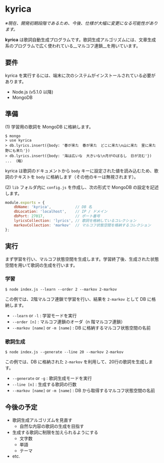 # kyrica

_※現在、開発初期段階であるため、今後、仕様が大幅に変更になる可能性があります。_

__kyrica__ は歌詞自動生成プログラムです。歌詞生成アルゴリズムには、文章生成系のプログラムで広く使われている__マルコフ連鎖__を用いています。


## 要件

kyrica を実行するには、端末に次のシステムがインストールされている必要があります。

- Node.js (v5.1.0 以降)
- MongoDB


## 準備

(1) 学習用の歌詞を MongoDB に格納します。

```
$ mongo
> use kyrica
> db.lyrics.insert({body: '春が来た　春が来た　どこに来た\n山に来た　里に来た　野にも来た'})
> db.lyrics.insert({body: '海は広いな　大きいな\n月がのぼるし　日が沈む'})
... （略）
```

kyrica は歌詞のドキュメントから `body` キーに設定された値を読み込むため、歌詞のテキストを `body` に格納します（その他のキーは無視されます）。


(2) `lib` フォルダ内に `config.js` を作成し、次の形式で MongoDB の設定を記述します。

```js
module.exports = {
    dbName: 'kyrica',           // DB 名
    dbLocation: 'localhost',    // IP / ドメイン
    dbPort: 27017,              // ポート番号
    lyricsCollection: 'lyrics', // 歌詞を格納しているコレクション
    markovCollection: 'markov'  // マルコフ状態空間を格納するコレクション
};
```


## 実行

まず学習を行い、マルコフ状態空間を生成します。学習終了後、生成された状態空間を用いて歌詞の生成を行います。

### 学習

```
$ node index.js --learn --order 2 --markov 2-markov
```

この例では、2階マルコフ連鎖で学習を行い、結果を `2-markov` として DB に格納します。

- `--learn` or `-l` : 学習モードを実行
- `--order [n]` : マルコフ連鎖のオーダ（n 階マルコフ連鎖）
- `--markov [name]` or `-m [name]` : DB に格納するマルコフ状態空間の名前

### 歌詞生成

```
$ node index.js --generate --line 20 --markov 2-markov
```

この例では、DB に格納された `2-markov` を利用して、20行の歌詞を生成します。

- `--generate` or `-g` : 歌詞生成モードを実行
- `--line [n]` : 生成する歌詞の行数
- `--markov [name]` or `-m [name]` : DB から取得するマルコフ状態空間の名前


## 今後の予定

- 歌詞生成アルゴリズムを見直す
  - 自然な内容の歌詞の生成を目指す
- 生成する歌詞に制限を加えられるようにする
  - 文字数
  - 単語
  - テーマ
- etc.
